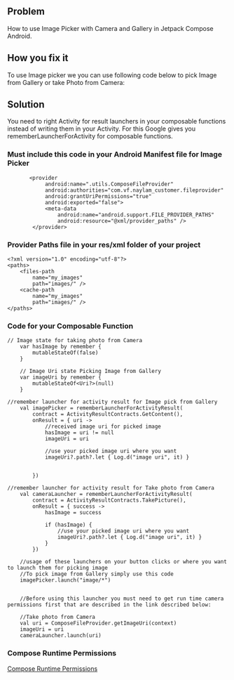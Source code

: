 ## Problem
   How to use Image Picker with Camera and Gallery in Jetpack Compose Android.

## How you fix it
   To use Image picker we you can use following code below to pick Image from Gallery or take Photo from Camera:
## Solution
   You need to right Activity for result launchers in your composable functions instead of writing them in your Activity. For this Google gives you            rememberLauncherForActivity for composable functions.

### Must include this code in your Android Manifest file for Image Picker
```
       <provider
            android:name=".utils.ComposeFileProvider"
            android:authorities="com.vf.naylam_customer.fileprovider"
            android:grantUriPermissions="true"
            android:exported="false">
            <meta-data
                android:name="android.support.FILE_PROVIDER_PATHS"
                android:resource="@xml/provider_paths" />
        </provider>
```

### Provider Paths file in your res/xml folder of your project
```
<?xml version="1.0" encoding="utf-8"?>
<paths>
    <files-path
        name="my_images"
        path="images/" />
    <cache-path
        name="my_images"
        path="images/" />
</paths>
```


### Code for your Composable Function

```
// Image state for taking photo from Camera
    var hasImage by remember {
        mutableStateOf(false)
    }

    // Image Uri state Picking Image from Gallery
    var imageUri by remember {
        mutableStateOf<Uri?>(null)
    }

//remember launcher for activity result for Image pick from Gallery
    val imagePicker = rememberLauncherForActivityResult(
        contract = ActivityResultContracts.GetContent(),
        onResult = { uri ->
            //received image uri for picked image
            hasImage = uri != null
            imageUri = uri

            //use your picked image uri where you want
            imageUri?.path?.let { Log.d("image uri", it) }


        })

//remember launcher for activity result for Take photo from Camera
    val cameraLauncher = rememberLauncherForActivityResult(
        contract = ActivityResultContracts.TakePicture(),
        onResult = { success ->
            hasImage = success

            if (hasImage) {
                //use your picked image uri where you want
                imageUri?.path?.let { Log.d("image uri", it) }
            }
        })

    //usage of these launchers on your button clicks or where you want to launch them for picking image
    //To pick image from Gallery simply use this code
    imagePicker.launch("image/*")


    //Before using this launcher you must need to get run time camera permissions first that are described in the link described below:

    //Take photo from Camera
    val uri = ComposeFileProvider.getImageUri(context)
    imageUri = uri
    cameraLauncher.launch(uri)
```

### Compose Runtime Permissions
[Compose Runtime Permissions](https://github.com/talha46/Today_i_Fixed_android/blob/main/README%20-%20Android%20Runtime%20Permissions%20Jetpack%20Compose.md "Compose Runtime Permissions")
